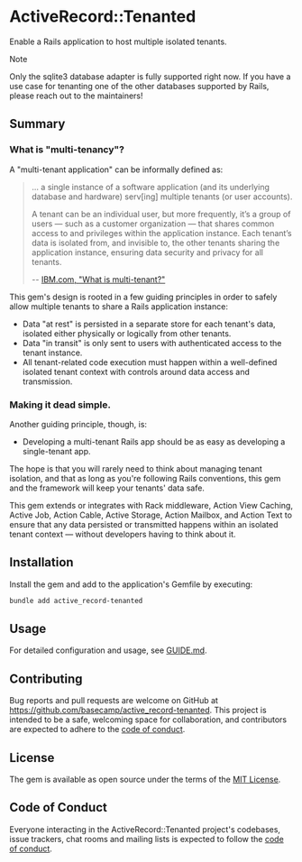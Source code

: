 # ActiveRecord::Tenanted

Enable a Rails application to host multiple isolated tenants.

> [!NOTE]
> Only the sqlite3 database adapter is fully supported right now. If you have a use case for tenanting one of the other databases supported by Rails, please reach out to the maintainers!

## Summary

### What is "multi-tenancy"?

A "multi-tenant application" can be informally defined as:

> ... a single instance of a software application (and its underlying database and hardware)
> serv[ing] multiple tenants (or user accounts).
>
> A tenant can be an individual user, but more frequently, it’s a group of users — such as a
> customer organization — that shares common access to and privileges within the application
> instance. Each tenant’s data is isolated from, and invisible to, the other tenants sharing the
> application instance, ensuring data security and privacy for all tenants.
>
> -- [IBM.com, "What is multi-tenant?"](https://www.ibm.com/think/topics/multi-tenant)

This gem's design is rooted in a few guiding principles in order to safely allow multiple tenants to share a Rails application instance:

- Data "at rest" is persisted in a separate store for each tenant's data, isolated either physically or logically from other tenants.
- Data "in transit" is only sent to users with authenticated access to the tenant instance.
- All tenant-related code execution must happen within a well-defined isolated tenant context with controls around data access and transmission.


### Making it dead simple.

Another guiding principle, though, is:

- Developing a multi-tenant Rails app should be as easy as developing a single-tenant app.

The hope is that you will rarely need to think about managing tenant isolation, and that as long as you're following Rails conventions, this gem and the framework will keep your tenants' data safe.

This gem extends or integrates with Rack middleware, Action View Caching, Active Job, Action Cable, Active Storage, Action Mailbox, and Action Text to ensure that any data persisted or transmitted happens within an isolated tenant context — without developers having to think about it.


## Installation

Install the gem and add to the application's Gemfile by executing:

```bash
bundle add active_record-tenanted
```

## Usage

For detailed configuration and usage, see [GUIDE.md](./GUIDE.md).


## Contributing

Bug reports and pull requests are welcome on GitHub at https://github.com/basecamp/active_record-tenanted. This project is intended to be a safe, welcoming space for collaboration, and contributors are expected to adhere to the [code of conduct](https://github.com/basecamp/active_record-tenanted/blob/main/CODE_OF_CONDUCT.md).


## License

The gem is available as open source under the terms of the [MIT License](https://opensource.org/licenses/MIT).


## Code of Conduct

Everyone interacting in the ActiveRecord::Tenanted project's codebases, issue trackers, chat rooms and mailing lists is expected to follow the [code of conduct](https://github.com/basecamp/active_record-tenanted/blob/main/CODE_OF_CONDUCT.md).
